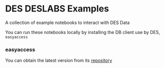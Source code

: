 # DES DESLABS Examples

A collection of example notebooks to interact with DES Data

You can run these notebooks locally by installing the DB client use by DES, `easyaccess`

### easyaccess 

You can obtain the latest version from its [repository](https://github.com/mgckind/easyaccess)
